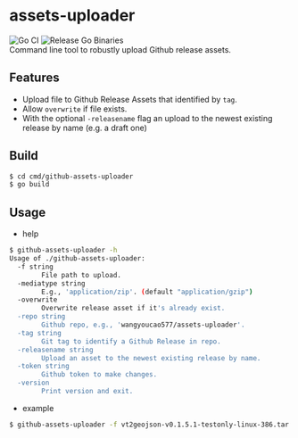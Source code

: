 # assets-uploader
![Go CI](https://github.com/wangyoucao577/assets-uploader/workflows/Go%20CI/badge.svg) ![Release Go Binaries](https://github.com/wangyoucao577/assets-uploader/workflows/Release%20Go%20Binaries/badge.svg)    
Command line tool to robustly upload Github release assets.  

## Features
- Upload file to Github Release Assets that identified by `tag`.    
- Allow `overwrite` if file exists.
- With the optional `-releasename` flag an upload to the newest existing release by name (e.g. a draft one)

## Build 
```bash
$ cd cmd/github-assets-uploader
$ go build
```

## Usage
- help
```bash
$ github-assets-uploader -h
Usage of ./github-assets-uploader:
  -f string
        File path to upload.
  -mediatype string
        E.g., 'application/zip'. (default "application/gzip")
  -overwrite
        Overwrite release asset if it's already exist.
  -repo string
        Github repo, e.g., 'wangyoucao577/assets-uploader'.
  -tag string
        Git tag to identify a Github Release in repo.
  -releasename string
        Upload an asset to the newest existing release by name.
  -token string
        Github token to make changes.
  -version
        Print version and exit. 
```

- example    
```bash
$ github-assets-uploader -f vt2geojson-v0.1.5.1-testonly-linux-386.tar.gz -mediatype application/gzip -overwrite -repo wangyoucao577/vt2geojson -token *** -tag v0.1.5.1-testonly
```
